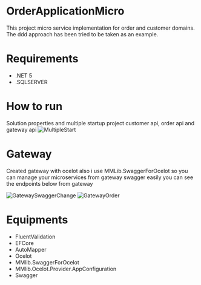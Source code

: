 # OrderApplicationMicro
This project micro service implementation for order and customer domains. The ddd approach has been tried to be taken as an example.

# Requirements

* .NET 5
* .SQLSERVER
# How to run
Solution properties and multiple startup project customer api, order api and gateway api
![MultipleStart](https://user-images.githubusercontent.com/65852808/138621437-db47a1da-4caf-419e-9e2e-d4d0197fc80e.png)

# Gateway
Created gateway with ocelot also i use MMLib.SwaggerForOcelot so you can manage your microservices from gateway swagger easily you can see the endpoints below from gateway

![GatewaySwaggerChange](https://user-images.githubusercontent.com/65852808/138620621-0670bed6-6e6d-4c06-92f6-56368a74f7f9.png)
![GatewayOrder](https://user-images.githubusercontent.com/65852808/138620767-f596b746-d5e7-4b47-a2e3-37edadd7bb01.png)
# 

# Equipments
* FluentValidation
* EFCore
* AutoMapper
* Ocelot
* MMlib.SwaggerForOcelot
* MMlib.Ocelot.Provider.AppConfiguration
* Swagger
